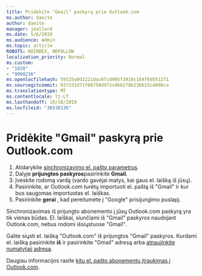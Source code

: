 ```yaml
---
title: Pridėkite "Gmail" paskyrą prie Outlook.com
ms.author: daeite
author: daeite
manager: joallard
ms.date: 5/6/2019
ms.audience: Admin
ms.topic: article
ROBOTS: NOINDEX, NOFOLLOW
localization_priority: Normal
ms.custom:
- "1820"
- "9000236"
ms.openlocfilehash: 59325a0d1221dac6fcd905f3918c164f69551271
ms.sourcegitcommit: 037331d71f06750d972c0b6278b23bb15c4806ca
ms.translationtype: MT
ms.contentlocale: lt-LT
ms.lasthandoff: 10/18/2019
ms.locfileid: "36538136"
---
```

# <a name="add-your-gmail-account-to-outlookcom"></a>Pridėkite "Gmail" paskyrą prie Outlook.com

1. Atidarykite [sinchronizavimo el. pašto parametrus](https://go.microsoft.com/fwlink/?linkid=875264).
2. Dalyje **prijungtos paskyros**pasirinkite **Gmail**.
3. Įveskite rodomą vardą (vardo gavėjai matys, kai gaus el. laišką iš jūsų).
4. Pasirinkite, ar Outlook.com turėtų importuoti el. paštą iš "Gmail" ir kur bus saugomas importuotas el. laiškas.
5. Pasirinkite **gerai** , kad pereitumėte į "Google" prisijungimo puslapį.

Sinchronizavimas iš prijungto abonemento į jūsų Outlook.com paskyrą yra tik vienas būdas. El. laiškai, siunčiami iš "Gmail" paskyros naudojant Outlook.com, nebus rodomi išsiųstuose "Gmail".

Galite siųsti el. laišką "Outlook.com" iš prijungtos "Gmail" paskyros. Kurdami el. laišką pasirinkite **iš** ir pasirinkite "Gmail" adresą arba [atnaujinkite numatytąjį adresą](https://go.microsoft.com/fwlink/?linkid=875264).

Daugiau informacijos rasite [kitų el. pašto abonementų įtraukimas į Outlook.com](https://support.office.com/article/c5224df4-5885-4e79-91ba-523aa743f0ba?wt.mc_id=Office_Outlook_com_Alchemy).
